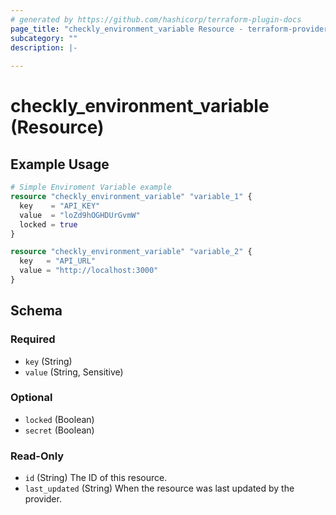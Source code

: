 ```yaml
---
# generated by https://github.com/hashicorp/terraform-plugin-docs
page_title: "checkly_environment_variable Resource - terraform-provider-checkly"
subcategory: ""
description: |-
  
---
```


# checkly_environment_variable (Resource)



## Example Usage

```terraform
# Simple Enviroment Variable example
resource "checkly_environment_variable" "variable_1" {
  key    = "API_KEY"
  value  = "loZd9hOGHDUrGvmW"
  locked = true
}

resource "checkly_environment_variable" "variable_2" {
  key   = "API_URL"
  value = "http://localhost:3000"
}
```

<!-- schema generated by tfplugindocs -->
## Schema

### Required

- `key` (String)
- `value` (String, Sensitive)

### Optional

- `locked` (Boolean)
- `secret` (Boolean)

### Read-Only

- `id` (String) The ID of this resource.
- `last_updated` (String) When the resource was last updated by the provider.
